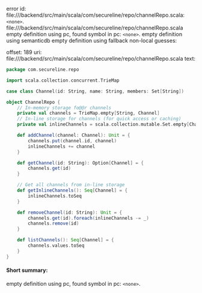 error id: file://<WORKSPACE>/backend/src/main/scala/com/secureline/repo/channelRepo.scala:`<none>`.
file://<WORKSPACE>/backend/src/main/scala/com/secureline/repo/channelRepo.scala
empty definition using pc, found symbol in pc: `<none>`.
empty definition using semanticdb
empty definition using fallback
non-local guesses:

offset: 189
uri: file://<WORKSPACE>/backend/src/main/scala/com/secureline/repo/channelRepo.scala
text:
```scala
package com.secureline.repo

import scala.collection.concurrent.TrieMap

case class Channel(id: String, name: String, members: Set[String])

object ChannelRepo {
    // In-memory storage fo@@r channels
    private val channels = TrieMap.empty[String, Channel]
    // In-line storage for channels (for quick access or caching)
    private val inlineChannels = scala.collection.mutable.Set.empty[Channel]

    def addChannel(channel: Channel): Unit = {
        channels.put(channel.id, channel)
        inlineChannels += channel
    }

    def getChannel(id: String): Option[Channel] = {
        channels.get(id)
    }

    // Get all channels from in-line storage
    def getInlineChannels(): Seq[Channel] = {
        inlineChannels.toSeq
    }

    def removeChannel(id: String): Unit = {
        channels.get(id).foreach(inlineChannels -= _)
        channels.remove(id)
    }

    def listChannels(): Seq[Channel] = {
        channels.values.toSeq
    }
}
```


#### Short summary: 

empty definition using pc, found symbol in pc: `<none>`.